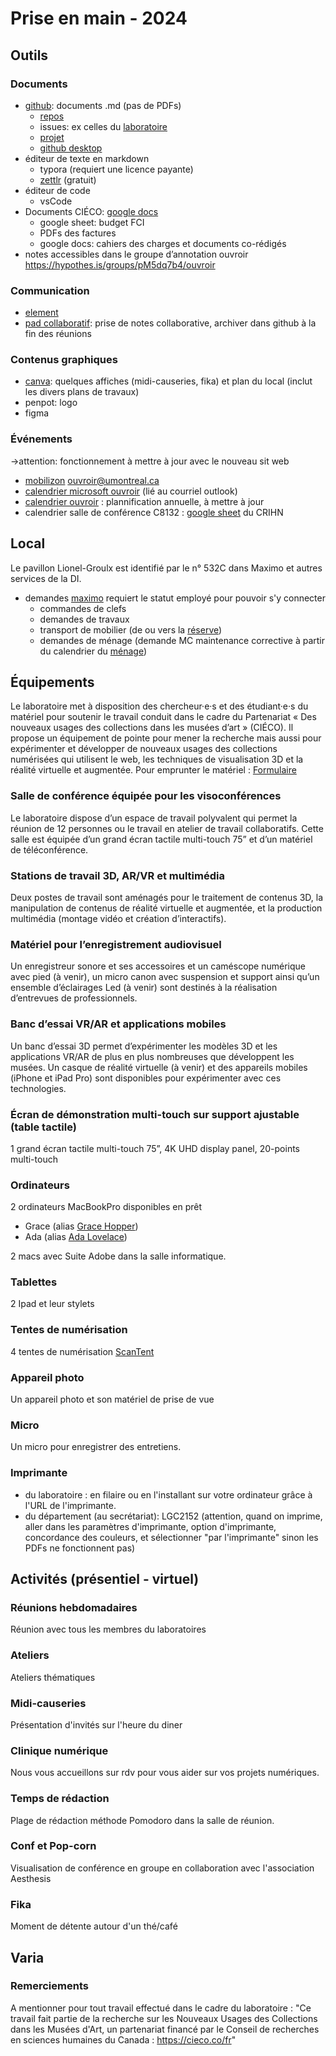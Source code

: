 # Prise en main - 2024

## Outils

### Documents

- [github](github.com/): documents .md (pas de PDFs)
  - [repos](https://github.com/ouvroir)
  - issues: ex celles du [laboratoire](https://github.com/ouvroir/labouvroir/issues)
  - [projet](https://github.com/orgs/ouvroir/projects/1)
  - [github desktop](https://desktop.github.com/) 
- éditeur de texte en markdown
  - typora (requiert une licence payante)
  - [zettlr](https://www.zettlr.com/) (gratuit)
- éditeur de code
  - vsCode
- Documents CIÉCO: [google docs](https://drive.google.com/drive/folders/1jzoCsiEx9Mvk7JGUB0ra2qJxrHz61Gbo)
  - google sheet: budget FCI
  - PDFs des factures 
  - google docs: cahiers des charges et documents co-rédigés
- notes accessibles dans le groupe d’annotation ouvroir https://hypothes.is/groups/pM5dq7b4/ouvroir

### Communication

- [element](element.io/)
- [pad collaboratif](https://pad.libreon.fr/8l43Dw3oTUK9ZG5tqX5Usw#): prise de notes collaborative, archiver dans github à la fin des réunions

### Contenus graphiques

- [canva](canva.com/): quelques affiches (midi-causeries, fika) et plan du local (inclut les divers plans de travaux)
- penpot: logo
- figma

### Événements

→attention: fonctionnement à mettre à jour avec le nouveau sit web

- [mobilizon](https://mobilizon.fr/@ouvroir_lab) ouvroir@umontreal.ca 
- [calendrier microsoft ouvroir](https://outlook.office365.com/owa/calendar/00612925e3e44352a2fecda3cc840ee0@umontreal.ca/c2e6e5f6a7264c3b99fb9f6ef3f69b617923860242817213963/calendar.ics) (lié au courriel outlook)
- [calendrier ouvroir](https://github.com/ouvroir/labouvroir/blob/main/calendrier.md) : plannification annuelle, à mettre à jour
- calendrier salle de conférence C8132 : [google sheet](https://docs.google.com/spreadsheets/d/1eyWN2qtfXiWGzQESRjXJAXzpsEp5Cc756iMJHbkQsIU/edit#gid=1022365906) du CRIHN

## Local
Le pavillon Lionel-Groulx est identifié par le n° 532C dans Maximo et autres services de la DI.
- demandes [maximo](https://maximo.di.umontreal.ca/maximo/) requiert le statut employé pour pouvoir s'y connecter
  - commandes de clefs
  - demandes de travaux
  - transport de mobilier (de ou vers la [réserve](https://di.umontreal.ca/services/mobilier-usage/))
  - demandes de ménage (demande MC maintenance corrective à partir du calendrier du [ménage](https://di.umontreal.ca/services/entretien-menager/#c661202))

## Équipements

Le laboratoire met à disposition des chercheur·e·s et des étudiant·e·s du matériel pour soutenir le travail conduit dans le cadre du Partenariat « Des nouveaux usages des collections dans les musées d’art » (CIÉCO). Il propose un équipement de pointe pour mener la recherche mais aussi pour expérimenter et développer de nouveaux usages des collections numérisées qui utilisent le web, les techniques de visualisation 3D et la réalité virtuelle et augmentée. Pour emprunter le matériel : [Formulaire](https://docs.google.com/forms/d/e/1FAIpQLSfHke6ionjNqTVXuHP98XDta5GFmk22yGTfz9ZDUKn4G7Ue6Q/viewform)

### Salle de conférence équipée pour les visoconférences

Le laboratoire dispose d’un espace de travail polyvalent qui permet la réunion de 12 personnes ou le travail en atelier de travail collaboratifs. Cette salle est équipée d’un grand écran tactile multi-touch 75” et d’un matériel de téléconférence.

### Stations de travail 3D, AR/VR et multimédia

Deux postes de travail sont aménagés pour le traitement de contenus 3D, la manipulation de contenus de réalité virtuelle et augmentée, et la production multimédia (montage vidéo et création d’interactifs).

### Matériel pour l’enregistrement audiovisuel

Un enregistreur sonore et ses accessoires et un caméscope numérique avec pied (à venir),
un micro canon avec suspension et support ainsi qu’un ensemble d’éclairages Led (à venir) sont destinés à la réalisation d’entrevues de professionnels.

### Banc d’essai VR/AR et applications mobiles

Un banc d’essai 3D permet d’expérimenter les modèles 3D et les applications VR/AR de plus en plus nombreuses que développent les musées. Un casque de réalité virtuelle (à venir) et des appareils mobiles (iPhone et iPad Pro) sont disponibles pour expérimenter avec ces technologies.

### Écran de démonstration multi-touch sur support ajustable (table tactile)

 1 grand écran tactile multi-touch 75”, 4K UHD display panel, 20-points multi-touch

### Ordinateurs

2 ordinateurs MacBookPro disponibles en prêt

  - Grace (alias [Grace Hopper](https://fr.wikipedia.org/wiki/Grace_Hopper))
  - Ada (alias [Ada Lovelace](https://fr.wikipedia.org/wiki/Ada_Lovelace))

2 macs avec Suite Adobe dans la salle informatique.

### Tablettes

2 Ipad et leur stylets

### Tentes de numérisation

4 tentes de numérisation [ScanTent](https://readcoop.eu/scantent/)

### Appareil photo

Un appareil photo et son matériel de prise de vue

### Micro

Un micro pour enregistrer des entretiens. 

### **Imprimante**

- du laboratoire : en filaire ou en l'installant sur votre ordinateur grâce à l'URL de l'imprimante. 
- du département (au secrétariat): LGC2152 (attention, quand on imprime, aller dans les paramètres d'imprimante, option d'imprimante, concordance des couleurs, et sélectionner "par l'imprimante" sinon les PDFs ne fonctionnent pas)

## Activités  (présentiel - virtuel)

### Réunions hebdomadaires

Réunion avec tous les membres du laboratoires

### Ateliers

Ateliers thématiques

### Midi-causeries

Présentation d'invités sur l'heure du diner

### Clinique numérique

Nous vous accueillons sur rdv pour vous aider sur vos projets numériques.

### Temps de rédaction

Plage de rédaction méthode Pomodoro dans la salle de réunion.

### Conf et Pop-corn

Visualisation de conférence en groupe en collaboration avec l'association Aesthesis

### Fika

Moment de détente autour d'un thé/café

## Varia

### **Remerciements**

A mentionner pour tout travail effectué dans le cadre du laboratoire : "Ce travail fait partie de la recherche sur les Nouveaux Usages des Collections dans les Musées d'Art, un partenariat financé par le Conseil de recherches en sciences humaines du Canada : https://cieco.co/fr"
